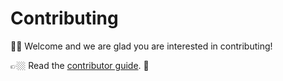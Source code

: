 # Contributing

👋🏼 Welcome and we are glad you are interested in contributing!

👉🏼 Read the [contributor guide](https://www.valueof.today/contribute/). 👀
